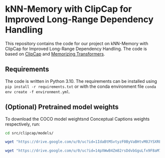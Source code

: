 # kNN-Memory with ClipCap for Improved Long-Range Dependency Handling
This repository contains the code for our project on kNN-Memory with ClipCap for Improved Long-Range Dependency Handling. The code is based on [ClipCap](https://github.com/rmokady/CLIP_prefix_caption) and [Memorizing Transformers](https://github.com/lucidrains/memorizing-transformers-pytorch).


## Requirements
The code is written in Python 3.10. The requirements can be installed using `pip install -r requirements.txt` or with the conda environment file `conda env create -f environment.yml`.


## (Optional) Pretrained model weights
To download the COCO model weightsnd Conceptual Captions weights respectively, run:
```bash
cd src/clipcap/models/

wget "https://drive.google.com/u/0/uc?id=1IdaBtMSvtyzF0ByVaBHtvM0JYSXRExRX&export=download&confirm=t" -O "coco_weights.pt"

wget "https://drive.google.com/u/0/uc?id=14pXWwB4Zm82rsDdvbGguLfx9F8aM7ovT&export=download&confirm=t" -O "conceptual_weights.pt"
```

